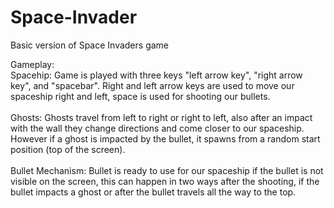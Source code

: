 # Space-Invader
Basic version of Space Invaders game

Gameplay:<br>
Spacehip: Game is played with three keys "left arrow key", "right arrow key", and "spacebar". Right and left arrow keys are used to move our spaceship right and left, space is used for shooting our bullets.<br><br>
Ghosts: Ghosts travel from left to right or right to left, also after an impact with the wall they change directions and come closer to our spaceship. However if a ghost is impacted by the bullet, it spawns from a random start position (top of the screen).<br><br>
Bullet Mechanism: Bullet is ready to use for our spaceship if the bullet is not visible on the screen, this can happen in two ways after the shooting, if the bullet impacts a ghost or after the bullet travels all the way to the top.<br><br>
